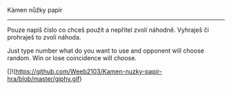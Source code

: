 Kámen nůžky papír	
_________________________
Pouze napiš číslo co chceš použít a nepřítel zvolí náhodně. Vyhraješ či prohraješ to zvolí náhoda.

Just type number what do you want to use and opponent will choose random. Win or lose coincidence will choose. 

[]!(https://github.com/Weeb2103/Kamen-nuzky-papir-hra/blob/master/giphy.gif)
